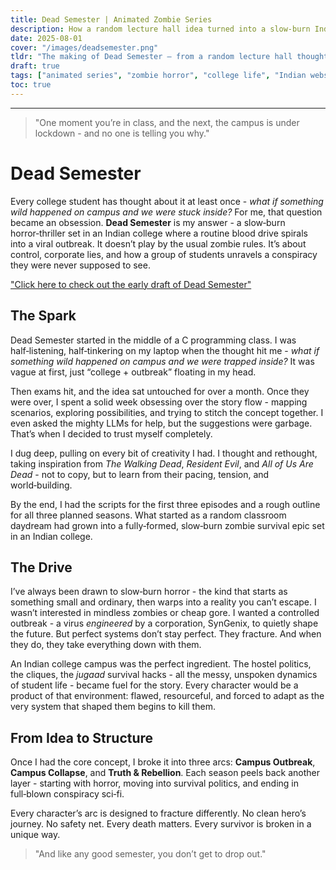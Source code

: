 ```yaml
---
title: Dead Semester | Animated Zombie Series
description: How a random lecture hall idea turned into a slow‑burn Indian college zombie survival story.
date: 2025-08-01
cover: "/images/deadsemester.png"
tldr: "The making of Dead Semester — from a random lecture hall thought to a fully planned animated horror‑thriller webseries."
draft: true
tags: ["animated series", "zombie horror", "college life", "Indian webseries", "story concept", "horror thriller", "animation"]
toc: true
---
```


---

> "One moment you’re in class, and the next, the campus is under lockdown - and no one is telling you why."

# Dead Semester

Every college student has thought about it at least once - *what if something wild happened on campus and we were stuck inside?* For me, that question became an obsession. **Dead Semester** is my answer - a slow‑burn horror‑thriller set in an Indian college where a routine blood drive spirals into a viral outbreak. It doesn’t play by the usual zombie rules. It’s about control, corporate lies, and how a group of students unravels a conspiracy they were never supposed to see.

["Click here to check out the early draft of Dead Semester"](https://github.com/nope-js/Dead-Semester)

## The Spark

Dead Semester started in the middle of a C programming class. I was half‑listening, half‑tinkering on my laptop when the thought hit me - *what if something wild happened on campus and we were trapped inside?* It was vague at first, just “college + outbreak” floating in my head.

Then exams hit, and the idea sat untouched for over a month. Once they were over, I spent a solid week obsessing over the story flow - mapping scenarios, exploring possibilities, and trying to stitch the concept together. I even asked the mighty LLMs for help, but the suggestions were garbage. That’s when I decided to trust myself completely.

I dug deep, pulling on every bit of creativity I had. I thought and rethought, taking inspiration from *The Walking Dead*, *Resident Evil*, and *All of Us Are Dead* - not to copy, but to learn from their pacing, tension, and world‑building.

By the end, I had the scripts for the first three episodes and a rough outline for all three planned seasons. What started as a random classroom daydream had grown into a fully‑formed, slow‑burn zombie survival epic set in an Indian college.

## The Drive

I’ve always been drawn to slow‑burn horror - the kind that starts as something small and ordinary, then warps into a reality you can’t escape. I wasn’t interested in mindless zombies or cheap gore. I wanted a controlled outbreak - a virus *engineered* by a corporation, SynGenix, to quietly shape the future. But perfect systems don’t stay perfect. They fracture. And when they do, they take everything down with them.

An Indian college campus was the perfect ingredient. The hostel politics, the cliques, the *jugaad* survival hacks - all the messy, unspoken dynamics of student life - became fuel for the story. Every character would be a product of that environment: flawed, resourceful, and forced to adapt as the very system that shaped them begins to kill them.

## From Idea to Structure

Once I had the core concept, I broke it into three arcs: **Campus Outbreak**, **Campus Collapse**, and **Truth & Rebellion**. Each season peels back another layer - starting with horror, moving into survival politics, and ending in full‑blown conspiracy sci‑fi.

Every character’s arc is designed to fracture differently. No clean hero’s journey. No safety net. Every death matters. Every survivor is broken in a unique way.

> "And like any good semester, you don’t get to drop out."